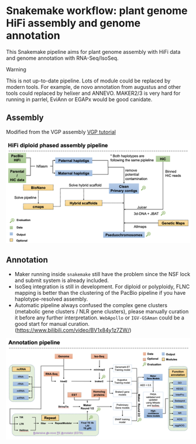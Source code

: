 # Snakemake workflow: plant genome HiFi assembly and genome annotation

This Snakemake pipeline aims for plant genome assembly with HiFi data and genome annotation with RNA-Seq/IsoSeq.

> [!WARNING]  
> This is not up-to-date pipeline. Lots of module could be replaced by modern tools. For example, de novo annotation from augustus and other tools could replaced by helixer and ANNEVO. MAKER2/3 is very hard for running in parrlel, EviAnn or EGAPx would be good canidate.

## Assembly

Modified from the VGP assembly [VGP tutorial](https://training.galaxyproject.org/training-material/topics/assembly/tutorials/vgp_genome_assembly/tutorial.html)

![Assembly](./images/Assembly.png)




## Annotation


- Maker running inside `snakemake` still have the problem since the NSF lock and submit system is already included.
- IsoSeq integration is still in development. For diploid or polyploidy, FLNC mapping is better than the clustering of the PacBio pipeline if you have haplotype-resolved assembly.
- Automatic pipeline always confused the complex gene clusters (metabolic gene clusters / NLR gene clusters), please manually curation it before any further interpretation. `WebApollo` or `IGV-GSAman` could be a good start for manual curation. (https://www.bilibili.com/video/BV1x84y1z7ZW/)


![Annotation](./images/Annotation.png)

